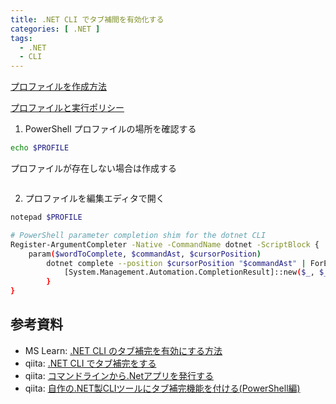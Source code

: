 ```yaml
---
title: .NET CLI でタブ補間を有効化する
categories: [ .NET ]
tags:
  - .NET
  - CLI
---
```




[プロファイルを作成方法](https://learn.microsoft.com/ja-jp/powershell/module/microsoft.powershell.core/about/about_profiles?view=powershell-7.5#how-to-create-a-profile)

[プロファイルと実行ポリシー](https://learn.microsoft.com/ja-jp/powershell/module/microsoft.powershell.core/about/about_profiles?view=powershell-7.5#profiles-and-execution-policy)


1. PowerShell プロファイルの場所を確認する

```bash
echo $PROFILE
```

プロファイルが存在しない場合は作成する

```bash

```

2. プロファイルを編集エディタで開く

```bash
notepad $PROFILE
```

```bash
# PowerShell parameter completion shim for the dotnet CLI
Register-ArgumentCompleter -Native -CommandName dotnet -ScriptBlock {
    param($wordToComplete, $commandAst, $cursorPosition)
        dotnet complete --position $cursorPosition "$commandAst" | ForEach-Object {
            [System.Management.Automation.CompletionResult]::new($_, $_, 'ParameterValue', $_)
        }
}
```



## 参考資料
- MS Learn: [.NET CLI のタブ補完を有効にする方法](https://learn.microsoft.com/ja-jp/dotnet/core/tools/enable-tab-autocomplete)
- qiita: [.NET CLI でタブ補完をする](https://qiita.com/Lemon73/items/39cf1c683bcbcd952afe)
- qiita: [コマンドラインから.Netアプリを発行する](https://qiita.com/i-tanaka730/items/d46fdfb5c2f601e512c2)
- qiita: [自作の.NET製CLIツールにタブ補完機能を付ける(PowerShell編)](https://qiita.com/pierusan2010/items/0885a78d5616601d013a)
